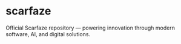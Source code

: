 # scarfaze
Official Scarfaze repository — powering innovation through modern software, AI, and digital solutions.
